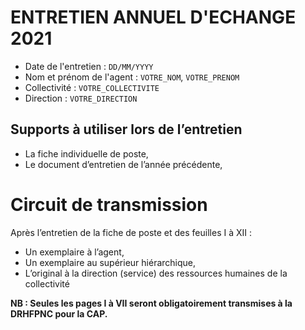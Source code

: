 # ENTRETIEN ANNUEL D'ECHANGE 2021

- Date de l'entretien : `DD/MM/YYYY`
- Nom et prénom de l'agent : 	`VOTRE_NOM`, `VOTRE_PRENOM`
- Collectivité : 	`VOTRE_COLLECTIVITE`
- Direction : `VOTRE_DIRECTION`

## Supports à utiliser lors de l’entretien

- La fiche individuelle de poste,
- Le document d’entretien de l’année précédente,

# Circuit de transmission

Après l’entretien de la fiche de poste et des feuilles I à XII :

- Un exemplaire à l’agent,
- Un exemplaire au supérieur hiérarchique,
- L’original à la direction (service) des ressources humaines de la collectivité

**NB : Seules les pages I à VII seront obligatoirement transmises à la DRHFPNC pour la CAP.**
